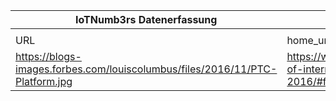 |IoTNumb3rs Datenerfassung|||||||||||
| ---- | ---- | ---- | ---- | ---- | ---- | ---- | ---- | ---- | ---- | ---- |
||||||||||||
|URL|home_url|filename|device_class|device_count|market_class|market_volume|prognosis_year|publication_year|authorship_class|Dropbox folder|
|https://blogs-images.forbes.com/louiscolumbus/files/2016/11/PTC-Platform.jpg|https://www.forbes.com/sites/louiscolumbus/2016/11/27/roundup-of-internet-of-things-forecasts-and-market-estimates-2016/#fe5fcb6292d5|file49_PTC-Platform.jpg||||||||Pattoho/20181122-1800|

